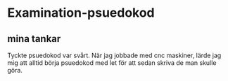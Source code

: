 # Examination-psuedokod

## mina tankar
Tyckte psuedokod var svårt. När jag jobbade med cnc maskiner, lärde jag mig att alltid börja psuedokod med let för att sedan skriva de man skulle göra.